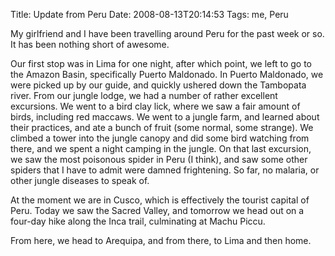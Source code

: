 Title: Update from Peru
Date: 2008-08-13T20:14:53
Tags: me, Peru


My girlfriend and I have been travelling around Peru for the past week or so. It has been nothing short of awesome.

Our first stop was in Lima for one night, after which point, we left to go to the Amazon Basin, specifically Puerto Maldonado. In Puerto Maldonado, we were picked up by our guide, and quickly ushered down the Tambopata river. From our jungle lodge, we had a number of rather excellent excursions. We went to a bird clay lick, where we saw a fair amount of birds, including red maccaws. We went to a jungle farm, and learned about their practices, and ate a bunch of fruit (some normal, some strange). We climbed a tower into the jungle canopy and did some bird watching from there, and we spent a night camping in the jungle. On that last excursion, we saw the most poisonous spider in Peru (I think), and saw some other spiders that I have to admit were damned frightening. So far, no malaria, or other jungle diseases to speak of.

At the moment we are in Cusco, which is effectively the tourist capital of Peru. Today we saw the Sacred Valley, and tomorrow we head out on a four-day hike along the Inca trail, culminating at Machu Piccu. 

From here, we head to Arequipa, and from there, to Lima and then home.<!--break-->